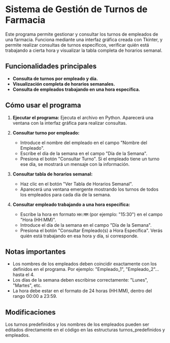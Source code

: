 # Sistema de Gestión de Turnos de Farmacia

Este programa permite gestionar y consultar los turnos de empleados de una farmacia. Funciona mediante una interfaz gráfica creada con Tkinter, y permite realizar consultas de turnos específicos, verificar quién está trabajando a cierta hora y visualizar la tabla completa de horarios semanal.


## Funcionalidades principales

- **Consulta de turnos por empleado y día.**
- **Visualización completa de horarios semanales.**
- **Consulta de empleados trabajando en una hora específica.**

## Cómo usar el programa

1. **Ejecutar el programa:**
   Ejecuta el archivo en Python. Aparecerá una ventana con la interfaz gráfica para realizar consultas.

2. **Consultar turno por empleado:**
   - Introduce el nombre del empleado en el campo "Nombre del Empleado". 
   - Escribe el día de la semana en el campo "Día de la Semana".
   - Presiona el botón "Consultar Turno". Si el empleado tiene un turno ese día, se mostrará un mensaje con la información.

3. **Consultar tabla de horarios semanal:**
   - Haz clic en el botón "Ver Tabla de Horarios Semanal".
   - Aparecerá una ventana emergente mostrando los turnos de todos los empleados para cada día de la semana.

4. **Consultar empleado trabajando a una hora específica:**
   - Escribe la hora en formato `HH:MM` (por ejemplo: "15:30") en el campo "Hora (HH:MM)".
   - Introduce el día de la semana en el campo "Día de la Semana".
   - Presiona el botón "Consultar Empleado(s) a Hora Específica". Verás quién está trabajando en esa hora y día, si corresponde.

## Notas importantes

- Los nombres de los empleados deben coincidir exactamente con los definidos en el programa. Por ejemplo: "Empleado_1", "Empleado_2"... hasta el 4.
- Los días de la semana deben escribirse correctamente: "Lunes", "Martes", etc.
- La hora debe estar en el formato de 24 horas (HH:MM), dentro del rango 00:00 a 23:59.


## Modificaciones

Los turnos predefinidos y los nombres de los empleados pueden ser editados directamente en el código en las estructuras turnos_predefinidos y empleados.

